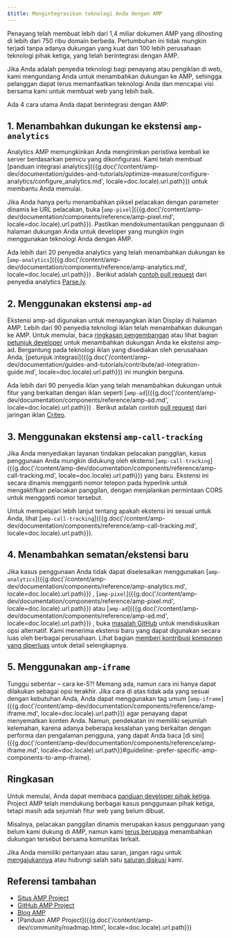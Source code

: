 ```yaml
---
$title: Mengintegrasikan teknologi Anda dengan AMP
---
```


Penayang telah membuat lebih dari 1,4 miliar dokumen AMP yang dihosting di lebih dari 750 ribu domain berbeda. Pertumbuhan ini tidak mungkin terjadi tanpa adanya dukungan yang kuat dari 100 lebih perusahaan teknologi pihak ketiga, yang telah berintegrasi dengan AMP.

Jika Anda adalah penyedia teknologi bagi penayang atau pengiklan di web, kami mengundang Anda untuk menambahkan dukungan ke AMP, sehingga pelanggan dapat terus memanfaatkan teknologi Anda dan mencapai visi bersama kami untuk membuat web yang lebih baik.

Ada 4 cara utama Anda dapat berintegrasi dengan AMP:

## 1. Menambahkan dukungan ke ekstensi `amp-analytics`
Analytics AMP memungkinkan Anda mengirimkan peristiwa kembali ke server berdasarkan pemicu yang dikonfigurasi. Kami telah membuat [panduan integrasi analytics]({{g.doc('/content/amp-dev/documentation/guides-and-tutorials/optimize-measure/configure-analytics/configure_analytics.md', locale=doc.locale).url.path}}) untuk membantu Anda memulai.

Jika Anda hanya perlu menambahkan piksel pelacakan dengan parameter dinamis ke URL pelacakan, buka [`amp-pixel`]({{g.doc('/content/amp-dev/documentation/components/reference/amp-pixel.md', locale=doc.locale).url.path}}). Pastikan mendokumentasikan penggunaan di halaman dukungan Anda untuk developer yang mungkin ingin menggunakan teknologi Anda dengan AMP.

Ada lebih dari 20 penyedia analytics yang telah menambahkan dukungan ke [`amp-analytics`]({{g.doc('/content/amp-dev/documentation/components/reference/amp-analytics.md', locale=doc.locale).url.path}}) . Berikut adalah [contoh pull request](https://github.com/ampproject/amphtml/pull/1595) dari penyedia analytics [Parse.ly](https://www.parsely.com/help/integration/google-amp/).

## 2. Menggunakan ekstensi `amp-ad`

Ekstensi amp-ad digunakan untuk menayangkan iklan Display di halaman AMP. Lebih dari 90 penyedia teknologi iklan telah menambahkan dukungan ke AMP.  Untuk memulai, baca [ringkasan pengembangan](https://github.com/ampproject/amphtml/tree/master/ads#overview) atau lihat bagian [petunjuk developer](https://github.com/ampproject/amphtml/tree/master/ads#developer-guidelines-for-a-pull-request) untuk menambahkan dukungan Anda ke ekstensi amp-ad. Bergantung pada teknologi iklan yang disediakan oleh perusahaan Anda, [petunjuk integrasi]({{g.doc('/content/amp-dev/documentation/guides-and-tutorials/contribute/ad-integration-guide.md', locale=doc.locale).url.path}}) ini mungkin berguna.

Ada lebih dari 90 penyedia iklan yang telah menambahkan dukungan untuk fitur yang berkaitan dengan iklan seperti [`amp-ad`]({{g.doc('/content/amp-dev/documentation/components/reference/amp-ad.md', locale=doc.locale).url.path}}) . Berikut adalah contoh [pull request](https://github.com/ampproject/amphtml/pull/2299) dari jaringan iklan [Criteo](https://github.com/ampproject/amphtml/blob/master/ads/criteo.md).

## 3. Menggunakan ekstensi `amp-call-tracking`

Jika Anda menyediakan layanan tindakan pelacakan panggilan, kasus penggunaan Anda mungkin didukung oleh ekstensi [`amp-call-tracking`]({{g.doc('/content/amp-dev/documentation/components/reference/amp-call-tracking.md', locale=doc.locale).url.path}}) yang baru. Ekstensi ini secara dinamis mengganti nomor telepon pada hyperlink untuk mengaktifkan pelacakan panggilan, dengan menjalankan permintaan CORS untuk mengganti nomor tersebut.

Untuk mempelajari lebih lanjut tentang apakah ekstensi ini sesuai untuk Anda, lihat [`amp-call-tracking`]({{g.doc('/content/amp-dev/documentation/components/reference/amp-call-tracking.md', locale=doc.locale).url.path}}).

## 4. Menambahkan sematan/ekstensi baru

Jika kasus penggunaan Anda tidak dapat diselesaikan menggunakan [`amp-analytics`]({{g.doc('/content/amp-dev/documentation/components/reference/amp-analytics.md', locale=doc.locale).url.path}}) , [`amp-pixel`]({{g.doc('/content/amp-dev/documentation/components/reference/amp-pixel.md', locale=doc.locale).url.path}})  atau [`amp-ad`]({{g.doc('/content/amp-dev/documentation/components/reference/amp-ad.md', locale=doc.locale).url.path}}) , buka [masalah GitHub](https://github.com/ampproject/amphtml/issues/new) untuk mendiskusikan opsi alternatif. Kami menerima ekstensi baru yang dapat digunakan secara luas oleh berbagai perusahaan. Lihat bagian [memberi kontribusi komponen yang diperluas](https://github.com/ampproject/amphtml/blob/master/CONTRIBUTING.md#contributing-extended-components) untuk detail selengkapnya.

## 5. Menggunakan `amp-iframe`

Tunggu sebentar – cara ke-5?! Memang ada, namun cara ini hanya dapat dilakukan sebagai opsi terakhir. Jika cara di atas tidak ada yang sesuai dengan kebutuhan Anda, Anda dapat menggunakan tag umum [`amp-iframe`]({{g.doc('/content/amp-dev/documentation/components/reference/amp-iframe.md', locale=doc.locale).url.path}})  agar penayang dapat menyematkan konten Anda. Namun, pendekatan ini memiliki sejumlah kelemahan, karena adanya beberapa kesalahan yang berkaitan dengan performa dan pengalaman pengguna, yang dapat Anda baca [di sini]({{g.doc('/content/amp-dev/documentation/components/reference/amp-iframe.md', locale=doc.locale).url.path}}#guideline:-prefer-specific-amp-components-to-amp-iframe).

## Ringkasan

Untuk memulai, Anda dapat membaca [panduan developer pihak ketiga](https://github.com/ampproject/amphtml/blob/master/3p/README.md). Project AMP telah mendukung berbagai kasus penggunaan pihak ketiga, tetapi masih ada sejumlah fitur web yang belum dibuat.

Misalnya, pelacakan panggilan dinamis merupakan kasus penggunaan yang belum kami dukung di AMP, namun kami [terus berupaya](https://github.com/ampproject/amphtml/issues/5276) menambahkan dukungan tersebut bersama komunitas terkait.

Jika Anda memiliki pertanyaan atau saran, jangan ragu untuk [mengajukannya](https://github.com/ampproject/amphtml/blob/master/CONTRIBUTING.md#filing-issues) atau hubungi salah satu [saluran diskusi](https://github.com/ampproject/amphtml/blob/master/CONTRIBUTING.md#discussion-channels) kami.

## Referensi tambahan

- [Situs AMP Project](https://amp.dev/id/)
- [GitHub AMP Project](https://github.com/ampproject/amphtml)
- [Blog AMP](https://blog.amp.dev/)
- [Panduan AMP Project]({{g.doc('/content/amp-dev/community/roadmap.html', locale=doc.locale).url.path}})
